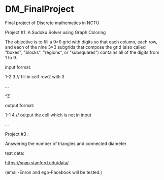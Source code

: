 # DM_FinalProject
Final project of Discrete mathematics in NCTU

Project #1: A Sudoku Solver using Graph Coloring

The objective is to fill a 9×9 grid with digits so that each column, each row, and each of the nine 3×3 subgrids that compose the grid (also called "boxes", "blocks", "regions", or "subsquares") contains all of the digits from 1 to 9.

input format:

1-2 3     // fill in col1 row2 with 3

...

^Z

output format:

1-1 4     // output the cell which is not in input

...

Project #3 : 

Answering the number of triangles and connected diameter

test data:

https://snap.stanford.edu/data/

(email-Enron and ego-Facebook will be tested.)
